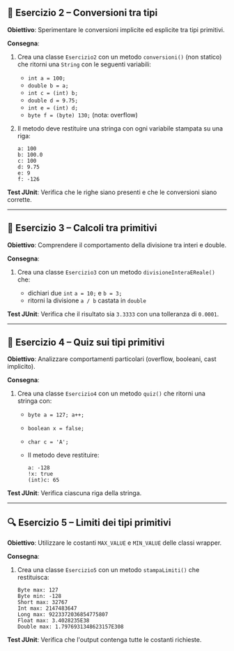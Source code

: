 

## 🔄 Esercizio 2 – Conversioni tra tipi

**Obiettivo**: Sperimentare le conversioni implicite ed esplicite tra tipi primitivi.

**Consegna**:

1. Crea una classe `Esercizio2` con un metodo `conversioni()` (non statico) che ritorni una `String` con le seguenti variabili:

   * `int a = 100;`
   * `double b = a;`
   * `int c = (int) b;`
   * `double d = 9.75;`
   * `int e = (int) d;`
   * `byte f = (byte) 130;` (nota: overflow)
2. Il metodo deve restituire una stringa con ogni variabile stampata su una riga:

   ```
   a: 100
   b: 100.0
   c: 100
   d: 9.75
   e: 9
   f: -126
   ```

**Test JUnit**: Verifica che le righe siano presenti e che le conversioni siano corrette.

---

## 🧮 Esercizio 3 – Calcoli tra primitivi

**Obiettivo**: Comprendere il comportamento della divisione tra interi e double.

**Consegna**:

1. Crea una classe `Esercizio3` con un metodo `divisioneInteraEReale()` che:

   * dichiari due `int` `a = 10;` e `b = 3;`
   * ritorni la divisione `a / b` castata in `double`

**Test JUnit**: Verifica che il risultato sia `3.3333` con una tolleranza di `0.0001`.

---

## 🧠 Esercizio 4 – Quiz sui tipi primitivi

**Obiettivo**: Analizzare comportamenti particolari (overflow, booleani, cast implicito).

**Consegna**:

1. Crea una classe `Esercizio4` con un metodo `quiz()` che ritorni una stringa con:

   * `byte a = 127; a++;`
   * `boolean x = false;`
   * `char c = 'A';`
   * Il metodo deve restituire:

     ```
     a: -128
     !x: true
     (int)c: 65
     ```

**Test JUnit**: Verifica ciascuna riga della stringa.

---

## 🔍 Esercizio 5 – Limiti dei tipi primitivi

**Obiettivo**: Utilizzare le costanti `MAX_VALUE` e `MIN_VALUE` delle classi wrapper.

**Consegna**:

1. Crea una classe `Esercizio5` con un metodo `stampaLimiti()` che restituisca:

   ```
   Byte max: 127
   Byte min: -128
   Short max: 32767
   Int max: 2147483647
   Long max: 9223372036854775807
   Float max: 3.4028235E38
   Double max: 1.7976931348623157E308
   ```

**Test JUnit**: Verifica che l'output contenga tutte le costanti richieste.

